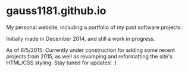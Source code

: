 # gauss1181.github.io

My personal website, including a portfolio of my past software projects.

Initially made in December 2014, and still a work in progress.

As of 6/5/2015: Currently under construction for adding some recent projects from 2015, as well as revamping and reformatting the site's HTML/CSS styling. Stay tuned for updates! :)
